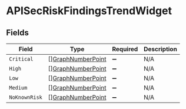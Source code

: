 # APISecRiskFindingsTrendWidget


## Fields

| Field                                                         | Type                                                          | Required                                                      | Description                                                   |
| ------------------------------------------------------------- | ------------------------------------------------------------- | ------------------------------------------------------------- | ------------------------------------------------------------- |
| `Critical`                                                    | [][GraphNumberPoint](../../models/shared/graphnumberpoint.md) | :heavy_minus_sign:                                            | N/A                                                           |
| `High`                                                        | [][GraphNumberPoint](../../models/shared/graphnumberpoint.md) | :heavy_minus_sign:                                            | N/A                                                           |
| `Low`                                                         | [][GraphNumberPoint](../../models/shared/graphnumberpoint.md) | :heavy_minus_sign:                                            | N/A                                                           |
| `Medium`                                                      | [][GraphNumberPoint](../../models/shared/graphnumberpoint.md) | :heavy_minus_sign:                                            | N/A                                                           |
| `NoKnownRisk`                                                 | [][GraphNumberPoint](../../models/shared/graphnumberpoint.md) | :heavy_minus_sign:                                            | N/A                                                           |